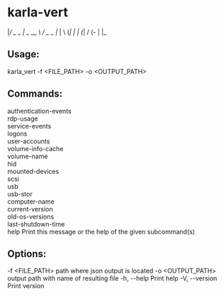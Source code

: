 # karla-vert


|_/  _   _ |  _   __ \  /  _  _ |_
| \ (_| |  | (_|      \/  (- |  |_



## Usage: 
karla_vert -f <FILE_PATH> -o <OUTPUT_PATH> <COMMAND>

## Commands:
authentication-events  
rdp-usage              
service-events         
logons                 
user-accounts          
volume-info-cache      
volume-name            
hid                    
mounted-devices        
scsi                   
usb                    
usb-stor               
computer-name          
current-version        
old-os-versions        
last-shutdown-time     
help                   Print this message or the help of the given subcommand(s)

## Options:
-f <FILE_PATH>        path where json output is located
-o <OUTPUT_PATH>      output path with name of resulting file
-h, --help            Print help
-V, --version         Print version

